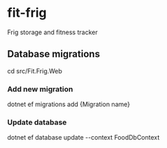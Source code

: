 # fit-frig
Frig storage and fitness tracker

## Database migrations
cd src/Fit.Frig.Web

### Add new migration
dotnet ef migrations add {Migration name}

### Update database
dotnet ef database update --context FoodDbContext